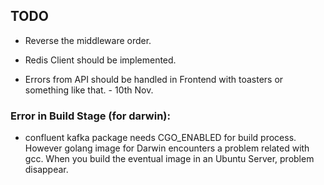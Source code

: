 ## TODO
- Reverse the middleware order.
- Redis Client should be implemented.



- Errors from API should be handled in Frontend with toasters or something like that.  - 10th Nov.

### Error in Build Stage (for darwin):
- confluent kafka package needs CGO_ENABLED for build process. However golang image for Darwin encounters a problem related with gcc. When you build the eventual image in an Ubuntu Server, problem disappear. 